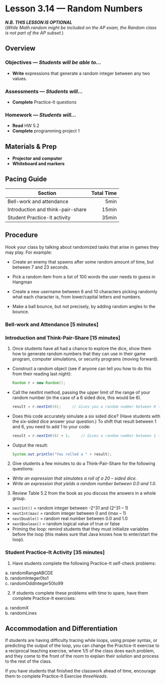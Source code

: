 Lesson 3.14 — Random Numbers
====================================================================================================
_**N.B. THIS LESSON IS OPTIONAL**_<br>
(_While Math.random might be included on the AP exam, the Random class is not part of the AP
subset._)


Overview
--------
### Objectives — _Students will be able to…_
- **Write** expressions that generate a random integer between any two values.

### Assessments — _Students will…_
- **Complete** Practice-It questions

### Homework — _Students will…_
- **Read** HW 5.2
- **Complete** programming project 1


Materials & Prep
----------------
- **Projector and computer**
- **Whiteboard and markers**


Pacing Guide
------------
| Section                           | Total Time |
|-----------------------------------|-----------:|
| Bell-work and attendance          |       5min |
| Introduction and think-pair-share |      15min |
| Student Practice-It activity      |      35min |


Procedure
---------
Hook your class by talking about randomized tasks that arise in games they may play. For example:

- Create an enemy that spawns after some random amount of time, but between 7 and 23 seconds.

- Pick a random item from a list of 100 words the user needs to guess in Hangman

- Create a new username between 6 and 10 characters picking randomly what each character is, from
  lower/capital letters and numbers.

- Make a ball bounce, but not precisely, by adding random angles to the bounce.

### Bell-work and Attendance \[5 minutes\]

### Introduction and Think-Pair-Share \[15 minutes\]

1. Once students have all had a chance to explore the dice, show them how to generate random numbers
that they can use in their game program, computer simulations, or security programs (moving
forward).

  - Construct a random object (see if anyone can tell you how to do this from their reading last
    night):

    ``` Java
    Random r = new Random();
    ```

  - Call the nextInt method, passing the upper limit of the range of your random number (in the case
    of a 6 sided dice, this would be 6).

    ``` Java
    result = r.nextInt(6);     // Gives you a random number between 0 - 5.
    ```

  - Does this code accurately simulate a six sided dice? (Have students with the six-sided dice
    answer your question.) To shift that result between 1 and 6, you need to add 1 to your code:

    ``` Java
    result = r.nextInt(6) + 1;     // Gives a random number between 1 - 6.
    ```

  - Output the result:

    ``` Java
    System.out.println("You rolled a " + result);
    ```

2. Give students a few minutes to do a Think-Pair-Share for the following questions:

  - _Write an expression that simulates a roll of a 20 – sided dice._
  - _Write an expression that yields a random number between 0.0 and 1.0._

3. Review Table 5.2 from the book as you discuss the answers in a whole group.

  - `nextInt()` = random integer between -2^31 and (2^31 – 1)
  - `nextInt(max)` = random integer between 0 and (max – 1)
  - `nextDouble()` = random real number between 0.0 and 1.0
  - `nextBoolean()` = random logical value of true or false
  - Priming the loop: remind students that they must initialize variables before the loop (this
    makes sure that Java knows how to enter/start the loop).

### Student Practice-It Activity \[35 minutes\]

1. Have students complete the following Practice-It self-check problems:

  a. randomRangeABCDE<br>
  b. randomInteger0to1<br>
  c. randomOddInteger50to99

2. If students complete these problems with time to spare, have them complete Practice-It exercises:

  a. randomX<br>
  b. randomLines


Accommodation and Differentiation
---------------------------------
If students are having difficulty tracing while loops, using proper syntax, or predicting the output
of the loop, you can change the Practice-It exercise to a reciprocal teaching exercise, where 1/5 of
the class does each problem, and they come to the front of the room to explain their solution and
process to the rest of the class.

If you have students that finished the classwork ahead of time, encourage them to complete
Practice-It Exercise _threeHeads_.
